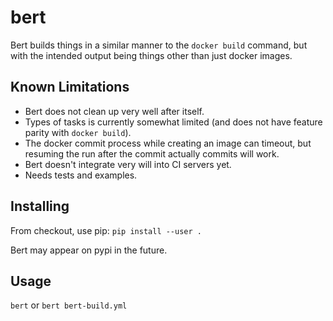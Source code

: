 
bert
====

Bert builds things in a similar manner to the `docker build` command, but with
the intended output being things other than just docker images.

Known Limitations
------------------

* Bert does not clean up very well after itself.
* Types of tasks is currently somewhat limited (and does not have feature
  parity with `docker build`).
* The docker commit process while creating an image can timeout, but resuming
  the run after the commit actually commits will work.
* Bert doesn't integrate very will into CI servers yet.
* Needs tests and examples.

Installing
----------

From checkout, use pip: `pip install --user .`

Bert may appear on pypi in the future.

Usage
-----

`bert` or `bert bert-build.yml`
